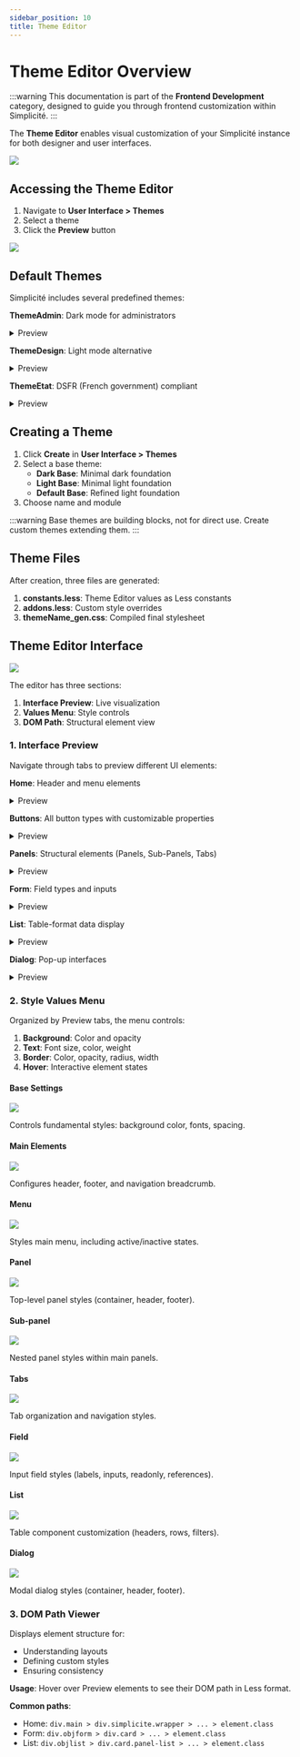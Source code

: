 ```yaml
---
sidebar_position: 10
title: Theme Editor
---
```


Theme Editor Overview
===================

:::warning
This documentation is part of the **Frontend Development** category, designed to guide you through frontend customization within Simplicité.
:::

The **Theme Editor** enables visual customization of your Simplicité instance for both designer and user interfaces.

![](img/theme/simplicite-mazette-form.png)

## Accessing the Theme Editor

1. Navigate to **User Interface > Themes**
2. Select a theme
3. Click the **Preview** button

![](img/theme/theme-editor-overview.png)

## Default Themes

Simplicité includes several predefined themes:

**ThemeAdmin**: Dark mode for administrators
<details>
<summary>Preview</summary>

![](img/theme/theme-admin-overview.png)
</details>

**ThemeDesign**: Light mode alternative
<details>
<summary>Preview</summary>

![](img/theme/theme-design-overview.png)
</details>

**ThemeEtat**: DSFR (French government) compliant
<details>
<summary>Preview</summary>

![](img/theme/theme-etat-overview.png)
</details>

## Creating a Theme

1. Click **Create** in **User Interface > Themes**
2. Select a base theme:
   - **Dark Base**: Minimal dark foundation
   - **Light Base**: Minimal light foundation
   - **Default Base**: Refined light foundation
3. Choose name and module

:::warning
Base themes are building blocks, not for direct use. Create custom themes extending them.
:::

## Theme Files

After creation, three files are generated:

1. **constants.less**: Theme Editor values as Less constants
2. **addons.less**: Custom style overrides
3. **themeName_gen.css**: Compiled final stylesheet

## Theme Editor Interface

![](img/theme/theme-editor-parts.png)

The editor has three sections:

1. **Interface Preview**: Live visualization
2. **Values Menu**: Style controls
3. **DOM Path**: Structural element view

### 1. Interface Preview

Navigate through tabs to preview different UI elements:

**Home**: Header and menu elements
<details>
<summary>Preview</summary>

![](img/theme/theme-editor-preview-home.png)
</details>

**Buttons**: All button types with customizable properties
<details>
<summary>Preview</summary>

![](img/theme/theme-editor-preview-buttons.png)
</details>

**Panels**: Structural elements (Panels, Sub-Panels, Tabs)
<details>
<summary>Preview</summary>

![](img/theme/theme-editor-preview-panels.png)
</details>

**Form**: Field types and inputs
<details>
<summary>Preview</summary>

![](img/theme/theme-editor-preview-form.png)
</details>

**List**: Table-format data display
<details>
<summary>Preview</summary>

![](img/theme/theme-editor-preview-list.png)
</details>

**Dialog**: Pop-up interfaces
<details>
<summary>Preview</summary>

![](img/theme/theme-editor-preview-dialog.png)
</details>

### 2. Style Values Menu

Organized by Preview tabs, the menu controls:

1. **Background**: Color and opacity
2. **Text**: Font size, color, weight
3. **Border**: Color, opacity, radius, width
4. **Hover**: Interactive element states

#### Base Settings

![](img/theme/theme-editor-style-base.png)

Controls fundamental styles: background color, fonts, spacing.

#### Main Elements

![](img/theme/theme-editor-style-main.png)

Configures header, footer, and navigation breadcrumb.

#### Menu

![](img/theme/theme-editor-style-menu.png)

Styles main menu, including active/inactive states.

#### Panel

![](img/theme/theme-editor-style-panel.png)

Top-level panel styles (container, header, footer).

#### Sub-panel

![](img/theme/theme-editor-style-subpanel.png)

Nested panel styles within main panels.

#### Tabs

![](img/theme/theme-editor-style-tabs.png)

Tab organization and navigation styles.

#### Field

![](img/theme/theme-editor-style-field.png)

Input field styles (labels, inputs, readonly, references).

#### List

![](img/theme/theme-editor-style-list.png)

Table component customization (headers, rows, filters).

#### Dialog

![](img/theme/theme-editor-style-dialog.png)

Modal dialog styles (container, header, footer).

### 3. DOM Path Viewer

Displays element structure for:
- Understanding layouts
- Defining custom styles
- Ensuring consistency

**Usage**: Hover over Preview elements to see their DOM path in Less format.

**Common paths**:
- Home: `div.main > div.simplicite.wrapper > ... > element.class`
- Form: `div.objform > div.card > ... > element.class`
- List: `div.objlist > div.card.panel-list > ... > element.class`